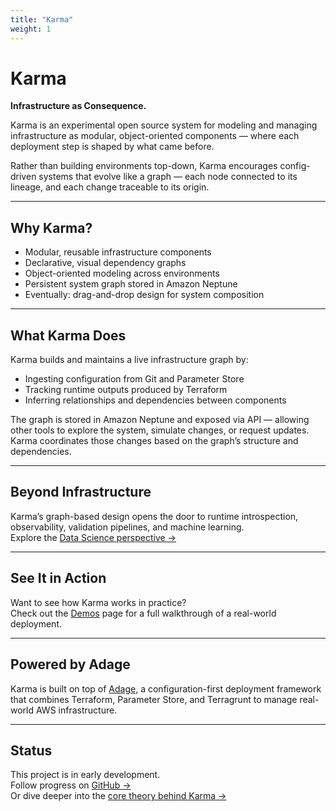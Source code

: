 ```yaml
---
title: "Karma"
weight: 1
---
```


# Karma

**Infrastructure as Consequence.**

Karma is an experimental open source system for modeling and managing infrastructure as modular, object-oriented components — where each deployment step is shaped by what came before.

Rather than building environments top-down, Karma encourages config-driven systems that evolve like a graph — each node connected to its lineage, and each change traceable to its origin.

---

## Why Karma?

- Modular, reusable infrastructure components  
- Declarative, visual dependency graphs  
- Object-oriented modeling across environments  
- Persistent system graph stored in Amazon Neptune  
- Eventually: drag-and-drop design for system composition  

---

## What Karma Does

Karma builds and maintains a live infrastructure graph by:

- Ingesting configuration from Git and Parameter Store  
- Tracking runtime outputs produced by Terraform  
- Inferring relationships and dependencies between components  

The graph is stored in Amazon Neptune and exposed via API — allowing other tools to explore the system, simulate changes, or request updates. Karma coordinates those changes based on the graph’s structure and dependencies.

---

## Beyond Infrastructure

Karma’s graph-based design opens the door to runtime introspection, observability, validation pipelines, and machine learning.  
Explore the [Data Science perspective →](/theory/data-science/)

---

## See It in Action

Want to see how Karma works in practice?  
Check out the [Demos](/demos/) page for a full walkthrough of a real-world deployment.

---

## Powered by Adage

Karma is built on top of [Adage](https://github.com/tstrall/adage), a configuration-first deployment framework that combines Terraform, Parameter Store, and Terragrunt to manage real-world AWS infrastructure.

---

## Status

This project is in early development.  
Follow progress on [GitHub →](https://github.com/usekarma)  
Or dive deeper into the [core theory behind Karma →](/theory/)
